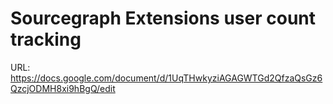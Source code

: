 # Sourcegraph Extensions user count tracking

URL: https://docs.google.com/document/d/1UqTHwkyziAGAGWTGd2QfzaQsGz6QzcjODMH8xi9hBgQ/edit

